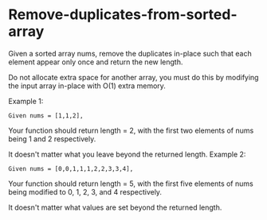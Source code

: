 # Remove-duplicates-from-sorted-array
Given a sorted array nums, remove the duplicates in-place such that each element appear only once and return the new length.

Do not allocate extra space for another array, you must do this by modifying the input array in-place with O(1) extra memory.

Example 1:
```
Given nums = [1,1,2],
```
Your function should return length = 2, with the first two elements of nums being 1 and 2 respectively.

It doesn't matter what you leave beyond the returned length.
Example 2:
```
Given nums = [0,0,1,1,1,2,2,3,3,4],
```
Your function should return length = 5, with the first five elements of nums being modified to 0, 1, 2, 3, and 4 respectively.

It doesn't matter what values are set beyond the returned length.